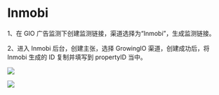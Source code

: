 # Inmobi

1、在 GIO 广告监测下创建监测链接，渠道选择为“Inmobi”，生成监测链接。

2、进入 Inmobi 后台，创建主张，选择 GrowingIO 渠道，创建成功后，将 Inmobi 生成的 ID 复制并填写到 propertyID 当中。

![](https://docs.growingio.com/.gitbook/assets/-LGNxeGABUADKiTWTaEM-Lj0JGmvkDChuggEtLGx-Lj0Kzk0RreUCGZ5yVGBA6439143-82DB-467E-A66F-7DA32F17746D.png)

![](https://docs.growingio.com/.gitbook/assets/-LGNxeGABUADKiTWTaEM-Lj0JGmvkDChuggEtLGx-Lj0JaJ-sHP6w770KdV6image.png)

